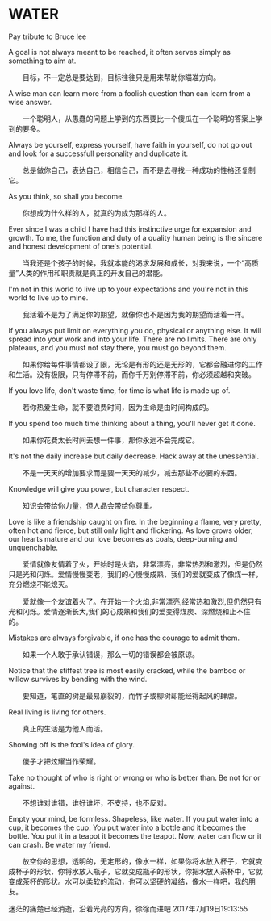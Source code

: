 # WATER
Pay tribute to Bruce lee

A goal is not always meant to be reached, it often serves simply as something to aim at. 

　　目标，不一定总是要达到，目标往往只是用来帮助你瞄准方向。 

A wise man can learn more from a foolish question than can learn from a wise answer. 

　　一个聪明人，从愚蠢的问题上学到的东西要比一个傻瓜在一个聪明的答案上学到的要多。 

Always be yourself, express yourself, have faith in yourself, do not go out and look for a successfull personality and duplicate it. 

　　总是做你自己，表达自己，相信自己，而不是去寻找一种成功的性格还复制它。 

As you think, so shall you become. 

　　你想成为什么样的人，就真的为成为那样的人。 

Ever since I was a child I have had this instinctive urge for expansion and growth. To me, the function and duty of a quality human being is the sincere and honest development of one's potential. 

　　当我还是个孩子的时候，我就本能的渴求发展和成长，对我来说，一个“高质量”人类的作用和职责就是真正的开发自己的潜能。 

I'm not in this world to live up to your expectations and you're not in this world to live up to mine. 

　　我活着不是为了满足你的期望，就像你也不是因为我的期望而活着一样。 

If you always put limit on everything you do, physical or anything else. It will spread into your work and into your life. There are no limits. There are only plateaus, and you must not stay there, you must go beyond them. 

　　如果你给每件事情都设了限，无论是有形的还是无形的，它都会融进你的工作和生活。没有极限，只有停滞不前，而你千万别停滞不前，你必须超越和突破。 

If you love life, don't waste time, for time is what life is made up of. 

　　若你热爱生命，就不要浪费时间，因为生命是由时间构成的。 

If you spend too much time thinking about a thing, you'll never get it done. 

　　如果你花费太长时间去想一件事，那你永远不会完成它。 

It's not the daily increase but daily decrease. Hack away at the unessential. 

　　不是一天天的增加要求而是要一天天的减少，减去那些不必要的东西。 

Knowledge will give you power, but character respect. 

　　知识会带给你力量，但人品会带给你尊重。 

Love is like a friendship caught on fire. In the beginning a flame, very pretty, often hot and fierce, but still only light and flickering. As love grows older, our hearts mature and our love becomes as coals, deep-burning and unquenchable. 

　　爱情就像友情着了火，开始时是火焰，非常漂亮，非常热烈和激烈，但是仍然只是光和闪烁。爱情慢慢变老，我们的心慢慢成熟，我们的爱就变成了像煤一样，充分燃烧不能熄灭。 

　　爱就像一个友谊着火了。在开始一个火焰,非常漂亮,经常热和激烈,但仍然只有光和闪烁。爱情逐渐长大,我们的心成熟和我们的爱变得煤炭、深燃烧和止不住的。 

Mistakes are always forgivable, if one has the courage to admit them. 

　　如果一个人敢于承认错误，那么一切的错误都会被原谅。 

Notice that the stiffest tree is most easily cracked, while the bamboo or willow survives by bending with the wind. 

　　要知道，笔直的树是最易崩裂的，而竹子或柳树却能经得起风的肆虐。 

Real living is living for others. 

　　真正的生活是为他人而活。 

Showing off is the fool's idea of glory. 

　　傻子才把炫耀当作荣耀。 

Take no thought of who is right or wrong or who is better than. Be not for or against. 

　　不想谁对谁错，谁好谁坏，不支持，也不反对。 

Empty your mind, be formless. Shapeless, like water. If you put water into a cup, it becomes the cup. You put water into a bottle and it becomes the bottle. You put it in a teapot it becomes the teapot. Now, water can flow or it can crash. Be water my friend. 

　　放空你的思想，透明的，无定形的，像水一样，如果你将水放入杯子，它就变成杯子的形状，你将水放入瓶子，它就变成瓶子的形状，你把水放入茶杯中，它就变成茶杯的形状。水可以柔软的流动，也可以坚硬的凝结，像水一样吧，我的朋友。


迷茫的痛楚已经消逝，沿着光亮的方向，徐徐而进吧 
2017年7月19日19:13:55
